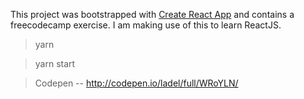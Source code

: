 This project was bootstrapped with [Create React App](https://github.com/facebookincubator/create-react-app) and contains a freecodecamp exercise. I am making use of this to learn ReactJS.

> yarn

> yarn start


> Codepen -- http://codepen.io/ladel/full/WRoYLN/
